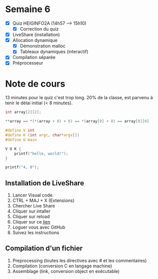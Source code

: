 # Semaine 6

- [x] Quiz HEIGINFO2A (14h57 --> 15h10)
  - [x] Correction du quiz
- [x] LiveShare (installation)
- [x] Allocation dynamique
  - [x] Démonstration malloc
  - [x] Tableaux dynamiques (interactif)
- [x] Compilation séparée
- [x] Préprocesseur

# Note de cours

13 minutes pour le quiz c'est trop long. 20% de la classe,
est parvenu à tenir le délai initial (< 8 minutes).

```c
int array[2][2];

**array == *(*(array + 0) + 0) == *(array[0] + 0) == array[0][0]
```

```c
#define V int
#define K (int argc, char*argv[])
#define U main

V U K {
    printf("hello, world!");
}
```

```c
printf("4, 8");
```

## Installation de LiveShare

1. Lancer Visual code.
2. CTRL + MAJ + X (Extensions)
3. Chercher Live Share
4. Cliquer sur intaller
5. Cliquer sur reload
6. Cliquer sur ce [lien](https://prod.liveshare.vsengsaas.visualstudio.com/join?B39313CE8DA765ACF84DF36B13B83B8F7155)
7. Loguer vous avec GitHub
8. Suivez les instructions

## Compilation d'un fichier

1. Preprocessing (toutes les directives avec # et les commentaires)
2. Compilation (conversion C en langage machine)
3. Assemblage (link, conversion object en exécutable)
